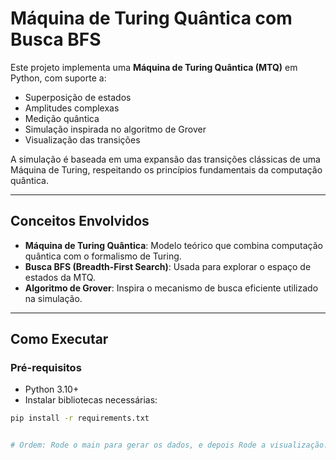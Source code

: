 
# Máquina de Turing Quântica com Busca BFS

Este projeto implementa uma **Máquina de Turing Quântica (MTQ)** em Python, com suporte a:

- Superposição de estados
- Amplitudes complexas
- Medição quântica
- Simulação inspirada no algoritmo de Grover
- Visualização das transições

A simulação é baseada em uma expansão das transições clássicas de uma Máquina de Turing, respeitando os princípios fundamentais da computação quântica.

---

## Conceitos Envolvidos

- **Máquina de Turing Quântica**: Modelo teórico que combina computação quântica com o formalismo de Turing.
- **Busca BFS (Breadth-First Search)**: Usada para explorar o espaço de estados da MTQ.
- **Algoritmo de Grover**: Inspira o mecanismo de busca eficiente utilizado na simulação.

---

## Como Executar

### Pré-requisitos

- Python 3.10+
- Instalar bibliotecas necessárias:
```bash
pip install -r requirements.txt


# Ordem: Rode o main para gerar os dados, e depois Rode a visualização.
